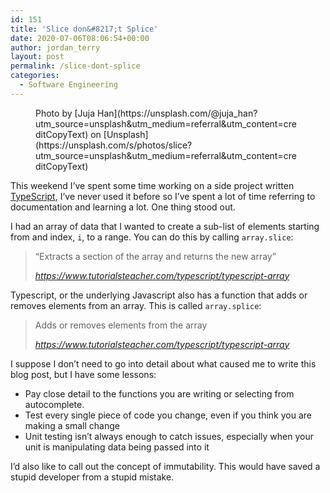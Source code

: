 ```yaml
---
id: 151
title: 'Slice don&#8217;t Splice'
date: 2020-07-06T08:06:54+00:00
author: jordan_terry
layout: post
permalink: /slice-dont-splice
categories:
  - Software Engineering
---
```

<figure class="wp-block-image size-large"><img src="{{ site.baseurl }}/wp-content/uploads/2020/07/juja-han-l3KOZAMPBOU-unsplash-1024x683.jpg" alt="" class="wp-image-168" srcset="{{ site.baseurl }}/wp-content/uploads/2020/07/juja-han-l3KOZAMPBOU-unsplash-1024x683.jpg 1024w, {{ site.baseurl }}/wp-content/uploads/2020/07/juja-han-l3KOZAMPBOU-unsplash-300x200.jpg 300w, {{ site.baseurl }}/wp-content/uploads/2020/07/juja-han-l3KOZAMPBOU-unsplash-768x512.jpg 768w, {{ site.baseurl }}/wp-content/uploads/2020/07/juja-han-l3KOZAMPBOU-unsplash-1536x1024.jpg 1536w, {{ site.baseurl }}/wp-content/uploads/2020/07/juja-han-l3KOZAMPBOU-unsplash.jpg 1920w" sizes="(max-width: 1024px) 100vw, 1024px" /><figcaption>Photo by [Juja Han](https://unsplash.com/@juja_han?utm_source=unsplash&utm_medium=referral&utm_content=creditCopyText) on [Unsplash](https://unsplash.com/s/photos/slice?utm_source=unsplash&utm_medium=referral&utm_content=creditCopyText)</figcaption></figure> 

This weekend I&#8217;ve spent some time working on a side project written [TypeScript](https://www.typescriptlang.org/), I&#8217;ve never used it before so I&#8217;ve spent a lot of time referring to documentation and learning a lot. One thing stood out.

I had an array of data that I wanted to create a sub-list of elements starting from and index, `i`, to a range. You can do this by calling `array.slice`:

<blockquote class="wp-block-quote">
  <p>
    &#8220;Extracts a section of the array and returns the new array&#8221;
  </p>
  
  <cite>https://www.tutorialsteacher.com/typescript/typescript-array</cite>
</blockquote>

Typescript, or the underlying Javascript also has a function that adds or removes elements from an array. This is called `array.splice`:

<blockquote class="wp-block-quote">
  <p>
    Adds or removes elements from the array
  </p>
  
  <cite>https://www.tutorialsteacher.com/typescript/typescript-array</cite>
</blockquote>

I suppose I don&#8217;t need to go into detail about what caused me to write this blog post, but I have some lessons: 

  * Pay close detail to the functions you are writing or selecting from autocomplete.
  * Test every single piece of code you change, even if you think you are making a small change
  * Unit testing isn&#8217;t always enough to catch issues, especially when your unit is manipulating data being passed into it

I&#8217;d also like to call out the concept of immutability. This would have saved a stupid developer from a stupid mistake.